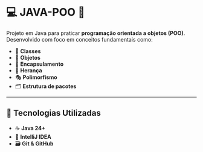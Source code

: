 # 💻 JAVA-POO 🧠

Projeto em Java para praticar **programação orientada a objetos (POO)**.  
Desenvolvido com foco em conceitos fundamentais como:

- 🧱 **Classes**  
- 👤 **Objetos**  
- 🔐 **Encapsulamento**  
- 🧬 **Herança**  
- 🎭 **Polimorfismo**  
- 🗂️ **Estrutura de pacotes**

---

## 🚀 Tecnologias Utilizadas

- ☕ **Java 24+**
- 🧠 **IntelliJ IDEA**
- 🗃️ **Git & GitHub**
